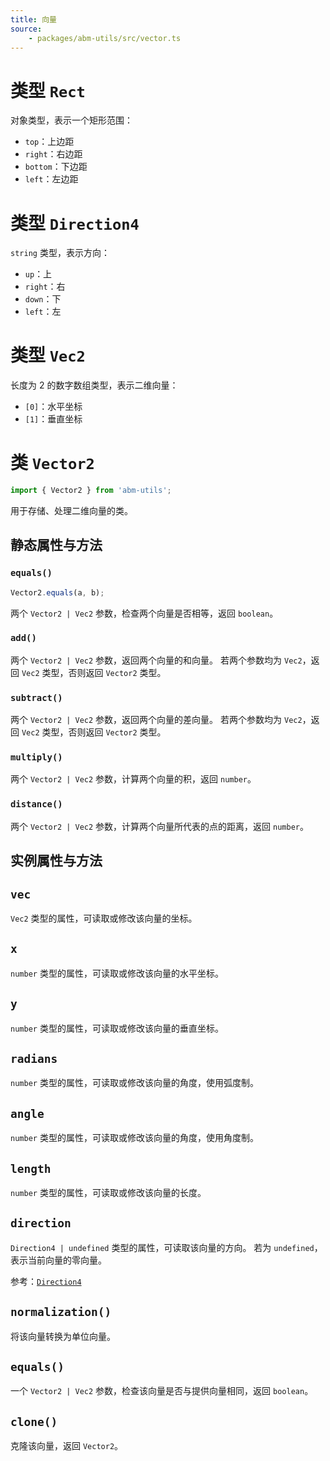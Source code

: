 ```yaml
---
title: 向量
source:
	- packages/abm-utils/src/vector.ts
---
```


# 类型 `Rect`
对象类型，表示一个矩形范围：
- `top`：上边距
- `right`：右边距
- `bottom`：下边距
- `left`：左边距

# 类型 `Direction4`
`string` 类型，表示方向：
- `up`：上
- `right`：右
- `down`：下
- `left`：左

# 类型 `Vec2`
长度为 2 的数字数组类型，表示二维向量：
- `[0]`：水平坐标
- `[1]`：垂直坐标

# 类 `Vector2`
```ts
import { Vector2 } from 'abm-utils';
```
用于存储、处理二维向量的类。

## 静态属性与方法

### `equals()`
```ts
Vector2.equals(a, b);
```
两个 `Vector2 | Vec2` 参数，检查两个向量是否相等，返回 `boolean`。

### `add()`
两个 `Vector2 | Vec2` 参数，返回两个向量的和向量。
若两个参数均为 `Vec2`，返回 `Vec2` 类型，否则返回 `Vector2` 类型。

### `subtract()`
两个 `Vector2 | Vec2` 参数，返回两个向量的差向量。
若两个参数均为 `Vec2`，返回 `Vec2` 类型，否则返回 `Vector2` 类型。

### `multiply()`
两个 `Vector2 | Vec2` 参数，计算两个向量的积，返回 `number`。

### `distance()`
两个 `Vector2 | Vec2` 参数，计算两个向量所代表的点的距离，返回 `number`。

## 实例属性与方法

## `vec`
`Vec2` 类型的属性，可读取或修改该向量的坐标。

## `x`
`number` 类型的属性，可读取或修改该向量的水平坐标。

## `y`
`number` 类型的属性，可读取或修改该向量的垂直坐标。

## `radians`
`number` 类型的属性，可读取或修改该向量的角度，使用弧度制。

## `angle`
`number` 类型的属性，可读取或修改该向量的角度，使用角度制。

## `length`
`number` 类型的属性，可读取或修改该向量的长度。

## `direction`
`Direction4 | undefined` 类型的属性，可读取该向量的方向。
若为 `undefined`，表示当前向量的零向量。

参考：[`Direction4`](#类型-direction4)

## `normalization()`
将该向量转换为单位向量。

## `equals()`
一个 `Vector2 | Vec2` 参数，检查该向量是否与提供向量相同，返回 `boolean`。

## `clone()`
克隆该向量，返回 `Vector2`。
